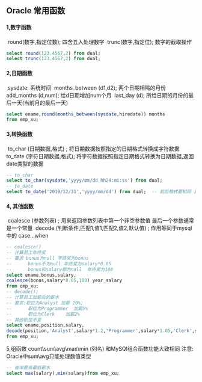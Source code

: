 ## Oracle 常用函数
#### 1,数字函数
​	round(数字,指定位数); 四舍五入处理数字
​	trunc(数字,指定位);	数字的截取操作
```sql
select round(123.4567,2) from dual;
select trunc(123.4567,2) from dual;
```
#### 2,日期函数
​	sysdate: 系统时间
​	months_between (d1,d2); 两个日期相隔的月份
​	add_months (d,num);	给d日期增加num个月
​	last_day (d); 	所给日期的月份的最后一天(当前月的最后一天)

```sql
select ename,round(months_between(sysdate,hiredate)) months 
from emp_xu;
```
#### 3,转换函数
​	to_char (日期数据,格式) ; 将日期数据按照指定的日期格式转换成字符数据
​	to_date (字符日期数据,格式); 将字符数据按照指定日期格式转换为日期数据,返回date类型的数据

```sql
-- to_char
select to_char(sysdate,'yyyy/mm/dd hh24:mi:ss') from dual;
-- to_date
select to_date('2019/12/31','yyyy/mm/dd') from dual;  -- 前后格式要相同 且显示的格式与当前会话的格式相同
```
#### 4, 其他函数
​	coalesce (参数列表) ;  用来返回参数列表中第一个非空参数值 最后一个参数通常是一个常量
​	decode (判断条件,匹配1,值1,匹配2,值2,默认值) ;  作用等同于mysql中的 case...when
```sql
-- coalesce()
-- 计算员工年终奖
-- 要求 bonus为null 年终奖为bonus 
--		bonus不为null 年终奖为salary*0.05
--		bonus和salary都为null  年终奖为100
select ename,bonus,salary,
coalesce(bonus,salary*0.05,100) year_salary 
from emp_xu;
-- decode();
-- 计算员工加薪后的薪水
-- 要求:职位为Analyst 加薪 20%;
--		职位为Programmer  加薪5%
--		职位为Clerk	加薪2%
-- 其他职位不变
select ename,position,salary,
decode(position,'Analyst',salary*1.2,'Programmer',salary*1.05,'Clerk',salary*1.02,salary) new_salary
from emp_xu;
```
5,组函数
	count\sum\avg\max\min (列名) 和MySQl组合函数功能大致相同
	注意: Oracle中sum\avg只能处理数值类型
```sql
-- 查询最高最低薪水
select max(salary),min(salary)from emp_xu;
```


